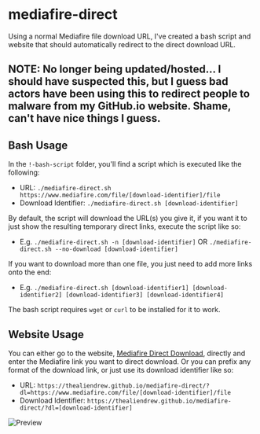 # mediafire-direct
Using a normal Mediafire file download URL, I've created a bash script and website that should automatically redirect to the direct download URL.

## NOTE: No longer being updated/hosted... I should have suspected this, but I guess bad actors have been using this to redirect people to malware from my GitHub.io website. Shame, can't have nice things I guess.

## Bash Usage
In the `!-bash-script` folder, you'll find a script which is executed like the following:
- URL: `./mediafire-direct.sh https://www.mediafire.com/file/[download-identifier]/file`
- Download Identifier: `./mediafire-direct.sh [download-identifier]`

By default, the script will download the URL(s) you give it, if you want it to just show the resulting temporary direct links, execute the script like so:
- E.g. `./mediafire-direct.sh -n [download-identifier]` OR `./mediafire-direct.sh --no-download [download-identifier]`

If you want to download more than one file, you just need to add more links onto the end:
- E.g. `./mediafire-direct.sh [download-identifier1] [download-identifier2] [download-identifier3] [download-identifier4]`

The bash script requires `wget` or `curl` to be installed for it to work.

## Website Usage
You can either go to the website, [Mediafire Direct Download](https://thealiendrew.github.io/mediafire-direct/), directly and enter the Mediafire link you want to direct download. Or you can prefix any format of the download link, or just use its download identifier like so:

- URL: `https://thealiendrew.github.io/mediafire-direct/?dl=https://www.mediafire.com/file/[download-identifier]/file`
- Download Identifier: `https://thealiendrew.github.io/mediafire-direct/?dl=[download-identifier]`

![Preview](https://github.com/TheAlienDrew/mediafire-direct/blob/main/img/readme/preview.png)
